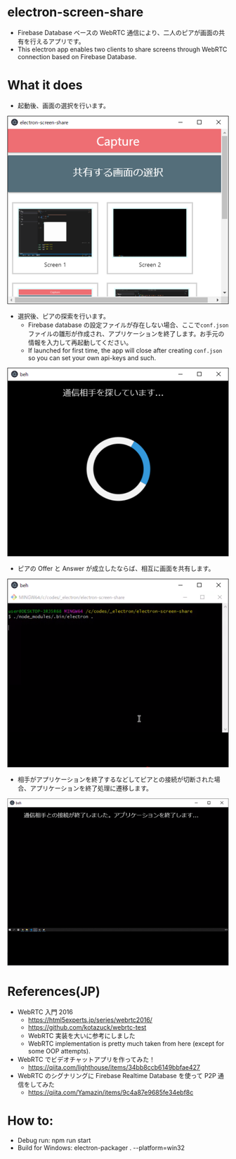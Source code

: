 # electron-screen-share

- Firebase Database ベースの WebRTC 通信により、二人のピアが画面の共有を行えるアプリです。
- This electron app enables two clients to share screens through WebRTC connection based on Firebase Database.

# What it does

- 起動後、画面の選択を行います。

![Image](github-images/1.png)

- 選択後、ピアの探索を行います。
  - Firebase database の設定ファイルが存在しない場合、ここで`conf.json`ファイルの雛形が作成され、アプリケーションを終了します。お手元の情報を入力して再起動してください。
  - If launched for first time, the app will close after creating `conf.json` so you can set your own api-keys and such.

![Image](github-images/2.png)

- ピアの Offer と Answer が成立したならば、相互に画面を共有します。

![Image](github-images/3.png)

- 相手がアプリケーションを終了するなどしてピアとの接続が切断された場合、アプリケーションを終了処理に遷移します。

![Image](github-images/4.png)

# References(JP)

- WebRTC 入門 2016
  - https://html5experts.jp/series/webrtc2016/
  - https://github.com/kotazuck/webrtc-test
  - WebRTC 実装を大いに参考にしました
  - WebRTC implementation is pretty much taken from here (except for some OOP attempts).
- WebRTC でビデオチャットアプリを作ってみた！
  - https://qiita.com/lighthouse/items/34bb8ccb6149bbfae427
- WebRTC のシグナリングに Firebase Realtime Database を使って P2P 通信をしてみた
  - https://qiita.com/Yamazin/items/9c4a87e9685fe34ebf8c

# How to:

- Debug run: npm run start
- Build for Windows: electron-packager . --platform=win32
